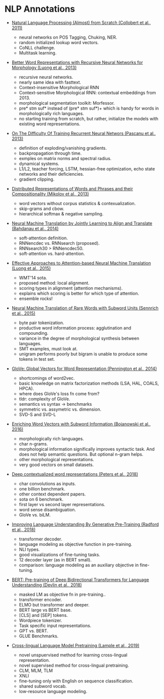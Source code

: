 # NLP Annotations

- [Natural Language Processing (Almost) from Scratch (Collobert et al., 2011)](https://www.jmlr.org/papers/volume12/collobert11a/collobert11a.pdf)
	- neural networks on POS Tagging, Chuking, NER.
	- random initialized lookup word vectors.
 	- CoNLL challenge.
	- Multitask learning.

- [Better Word Representations with Recursive Neural Networks for Morphology (Luong et al., 2013)](https://www.aclweb.org/anthology/W13-3512/)
	- recursive neural networks.
	- nearly same idea with fasttext.
	- Context-insensitive Morphological RNN
	- Context-sensitive Morphological RNN: contextual embeddings from 2013.
	- morphological segmentation toolkit: Morfessor.
	- pre* stm suf* instead of (pre* stm suf*)+ which is handy for words in morphologically rich languages.
	- no starting training from scratch, but rather, initialize the models with existing word representations.

- [On The Difficulty Of Training Recurrent Neural Networs (Pascanu et al., 2013)](http://proceedings.mlr.press/v28/pascanu13.pdf)
	- definition of exploding/vanishing gradients.
	- backpropagation through time.
	- exmples on matrix norms and spectral radius.
	- dynamical systems.
	- L1/L2, teacher forcing, LSTM, hessian-free optimization, echo state networks and their deficiencies.
	- gradient clipping.

- [Distributed Representations of Words and Phrases and their Compositionality (Mikolov et al., 2013)](https://arxiv.org/abs/1310.4546)
	- word vectors without corpus statistics & contexualization.
	- skip-grams and cbow.
	- hierarchical softmax & negative sampling.

- [Neural Machine Translation by Jointly Learning to Align and Translate (Bahdanau et al., 2014)](https://arxiv.org/abs/1409.0473)
	- soft-attention definition.
 	- RNNencdec vs. RNNsearch (proposed).
	- RNNsearch30 > RNNencdec50.
	- soft-attention vs. hard-attention.

- [Effective Approaches to Attention-based Neural Machine Translation (Luong et al., 2015)](https://arxiv.org/abs/1508.04025)
	- WMT'14 sota.
	- proposed method: local alignment.
	- scoring types in alignment (attention mechanisms).
	- explains which scoring is better for which type of attention.
	- ensemble rocks!

- [Neural Machine Translation of Rare Words with Subword Units (Sennrich et al., 2015)](https://arxiv.org/abs/1508.07909)
	- byte pair tokenization.
	- productive word information process: agglutination and compounding.
	- variance in the degree of morphological synthesis between languages.
	- SMT examples, must look at.
	- unigram performs poorly but bigram is unable to produce some tokens in test set.


- [GloVe: Global Vectors for Word Representation (Pennington et al., 2014)](https://www.aclweb.org/anthology/D14-1162/)
	- shortcomings of word2vec.
	- basic knowledge on matrix factorization methods (LSA, HAL, COALS, HPCA).
	- where does GloVe's loss fn come from?
	- tldr: complexity of GloVe.
	- semantics vs syntax -> benchmarks
	- symmetric vs. assymetric vs. dimension.
	- SVD-S and SVD-L

- [Enriching Word Vectors with Subword Information (Bojanowski et al., 2016)](https://arxiv.org/abs/1607.04606)
	- morphologically rich languages.
	- char n-grams.
	- morphological information significally improves syntactic task. And does not help semantic questions. But optional n-gram helps.
	- other morphological representations.
	- very good vectors on small datasets.

- [Deep contextualized word representations (Peters et al., 2018)](https://arxiv.org/abs/1802.05365?ref=hackernoon.com)
	- char convolutions as inputs.
	- one billion benchmark.
	- other context dependent papers.
	- sota on 6 benchmark.
	- first layer vs second layer representations.
	- word sense disambiguation.
	- GloVe vs. biLM.

- [Improving Language Understanding By Generative Pre-Training (Radford et al., 2018)](https://s3-us-west-2.amazonaws.com/openai-assets/research-covers/language-unsupervised/language_understanding_paper.pdf)
	- transformer decoder.
	- language modeling as objective function in pre-training.
	- NLI types.
	- good visualizations of fine-tuning tasks.
	- 12 decoder layer (as in BERT small).
	- comparison: language modeling as an auxiliary objective in fine-tuning.

- [BERT: Pre-training of Deep Bidirectional Transformers for Language Understanding (Devlin et al., 2018)](https://arxiv.org/abs/1810.04805)
	- masked LM as objective fn in pre-training..
	- transformer encoder.
	- ELMO but transformer and deeper.
	- BERT large vs BERT base.
	- \[CLS\] and \[SEP\] tokens.
	- Wordpiece tokenizer.
	- Task specific input representations.
	- GPT vs. BERT.
	- GLUE Benchmarks.

- [Cross-lingual Language Model Pretraining (Lample et al., 2019)](https://arxiv.org/abs/1901.07291)
	- novel unspuervised method for learning cross-lingual representation.
	- novel supervised method for cross-lingual pretraining.
	- CLM, MLM, TLM
	- XNLI
	- fine-tuning only with English on sequence classification.
	- shared subword vocab.
	- low-resource language modeling.
